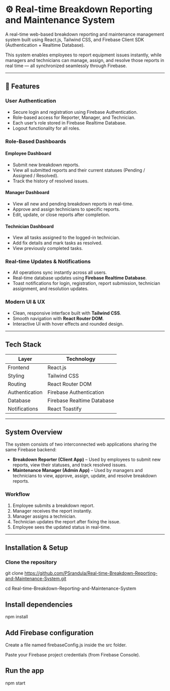 # ⚙️ Real-time Breakdown Reporting and Maintenance System

A real-time web-based breakdown reporting and maintenance management system built using React.js, Tailwind CSS, and Firebase Client SDK (Authentication + Realtime Database).

This system enables employees to report equipment issues instantly, while managers and technicians can manage, assign, and resolve those reports in real time — all synchronized seamlessly through Firebase.

---

## 🚀 Features

### User Authentication
- Secure login and registration using Firebase Authentication.
- Role-based access for Reporter, Manager, and Technician.
- Each user’s role stored in Firebase Realtime Database.
- Logout functionality for all roles.

### Role-Based Dashboards
#### Employee Dashboard
- Submit new breakdown reports.
- View all submitted reports and their current statuses (Pending / Assigned / Resolved).
- Track the history of resolved issues.

#### Manager Dashboard
- View all new and pending breakdown reports in real-time.
- Approve and assign technicians to specific reports.
- Edit, update, or close reports after completion.

#### Technician Dashboard
- View all tasks assigned to the logged-in technician.
- Add fix details and mark tasks as resolved.
- View previously completed tasks.

### Real-time Updates & Notifications
- All operations sync instantly across all users.
- Real-time database updates using **Firebase Realtime Database**.
- Toast notifications for login, registration, report submission, technician assignment, and resolution updates.

### Modern UI & UX
- Clean, responsive interface built with **Tailwind CSS**.
- Smooth navigation with **React Router DOM**.
- Interactive UI with hover effects and rounded design.

---

## Tech Stack

| Layer | Technology |
|-------|-------------|
| Frontend | React.js |
| Styling | Tailwind CSS |
| Routing | React Router DOM |
| Authentication | Firebase Authentication |
| Database | Firebase Realtime Database |
| Notifications | React Toastify |

---

## System Overview

The system consists of two interconnected web applications sharing the same Firebase backend:

- **Breakdown Reporter (Client App)** – Used by employees to submit new reports, view their statuses, and track resolved issues.
- **Maintenance Manager (Admin App)** – Used by managers and technicians to view, approve, assign, update, and resolve breakdown reports.

### Workflow
1. Employee submits a breakdown report.
2. Manager receives the report instantly.
3. Manager assigns a technician.
4. Technician updates the report after fixing the issue.
5. Employee sees the updated status in real-time.

---
## Installation & Setup
### Clone the repository
git clone https://github.com/PSrandula/Real-time-Breakdown-Reporting-and-Maintenance-System.git

cd Real-time-Breakdown-Reporting-and-Maintenance-System

## Install dependencies
npm install

## Add Firebase configuration
Create a file named firebaseConfig.js inside the src folder.

Paste your Firebase project credentials (from Firebase Console).

## Run the app
npm start



